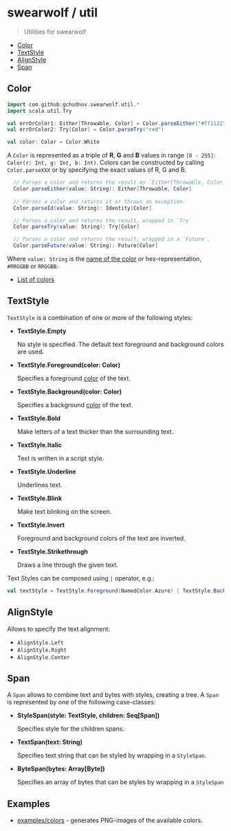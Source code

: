 # swearwolf / util

> Utilities for swearwolf

- [Color](#Color)
- [TextStyle](#TextStyle)
- [AlignStyle](#AlignStyle)
- [Span](#Span)

## Color

```scala
import com.github.gchudnov.swearwolf.util.*
import scala.util.Try

val errOrColor1: Either[Throwable, Color] = Color.parseEither("#ff1122")
val errOrColor2: Try[Color] = Color.parseTry("red")

val color: Color = Color.White
```

A `Color` is represented as a triple of **R**, **G** and **B** values in range `[0 - 255]`: `Color(r: Int, g: Int, b: Int)`.
Colors can be constructed by calling `Color.parseXXX` or by specifying the exact values of R, G and B.

```scala
  // Parses a color and returns the result as `Either[Throwable, Color]`
  Color.parseEither(value: String): Either[Throwable, Color]
  
  // Parses a color and returns it or throws an exception.
  Color.parseId(value: String): Identity[Color]

  // Parses a color and returns the result, wrapped in `Try`
  Color.parseTry(value: String): Try[Color]

  // Parses a color and returns the result, wrapped in a `Future`.
  Color.parseFuture(value: String): Future[Color] 
```

Where `value: String` is the [name of the color](COLORS.md) or hex-representation, `#RRGGBB` or `RRGGBB`.

- [List of colors](COLORS.md)

## TextStyle

`TextStyle` is a combination of one or more of the following styles:

- **TextStyle.Empty**

  No style is specified. The default text foreground and background colors are used.

- **TextStyle.Foreground(color: Color)**

  Specifies a foreground [color](#Color) of the text.

- **TextStyle.Background(color: Color)**

  Specifies a background [color](#Color) of the text.

- **TextStyle.Bold**

  Make letters of a text thicker than the surrounding text.

- **TextStyle.Italic**

  Text is written in a script style.

- **TextStyle.Underline**

  Underlines text.

- **TextStyle.Blink**

  Make text blinking on the screen.

- **TextStyle.Invert**

  Foreground and background colors of the text are inverted.

- **TextStyle.Strikethrough**

  Draws a line through the given text.

Text Styles can be composed using `|` operator, e.g.:

```scala
val textStyle = TextStyle.Foreground(NamedColor.Azure) | TextStyle.Background(NamedColor.LightGray) | TextStyle.Strikethrough
```

## AlignStyle

Allows to specify the text alignment:

- `AlignStyle.Left`
- `AlignStyle.Right`
- `AlignStyle.Center`

## Span

A `Span` allows to combine text and bytes with styles, creating a tree. A `Span` is represented by one of the following case-classes:

- **StyleSpan(style: TextStyle, children: Seq[Span])**

  Specifies style for the children spans.

- **TextSpan(text: String)**

  Specifies text string that can be styled by wrapping in a `StyleSpan`. 

- **ByteSpan(bytes: Array[Byte])**

  Specifies an array of bytes that can be styles by wrapping in a `StyleSpan`

## Examples

- [examples/colors](../examples/colors) - generates PNG-images of the available colors.
